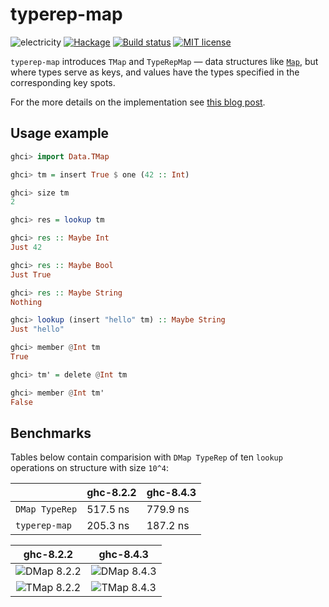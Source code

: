 # typerep-map

![electricity](https://user-images.githubusercontent.com/8126674/44323413-788dd700-a484-11e8-842e-f224cfaa4206.png)
[![Hackage](https://img.shields.io/hackage/v/typerep-map.svg)](https://hackage.haskell.org/package/typerep-map)
[![Build status](https://secure.travis-ci.org/kowainik/typerep-map.svg)](https://travis-ci.org/kowainik/typerep-map)
[![MIT license](https://img.shields.io/badge/license-MIT-blue.svg)](https://github.com/vrom911/typerep-map/blob/master/LICENSE)

`typerep-map` introduces `TMap` and `TypeRepMap` — data structures like [`Map`](http://hackage.haskell.org/package/containers-0.6.0.1/docs/Data-Map-Lazy.html#t:Map), but where types serve as keys, and values have the types specified in the corresponding key spots.

For the more details on the implementation see [this blog post](https://kowainik.github.io/posts/2018-07-11-typerep-map-step-by-step).

## Usage example

```haskell
ghci> import Data.TMap

ghci> tm = insert True $ one (42 :: Int)

ghci> size tm
2

ghci> res = lookup tm

ghci> res :: Maybe Int
Just 42

ghci> res :: Maybe Bool
Just True

ghci> res :: Maybe String
Nothing

ghci> lookup (insert "hello" tm) :: Maybe String
Just "hello"

ghci> member @Int tm
True

ghci> tm' = delete @Int tm

ghci> member @Int tm'
False
```

## Benchmarks

Tables below contain comparision with `DMap TypeRep` of ten `lookup` operations
on structure with size `10^4`:

|                | ghc-8.2.2 | ghc-8.4.3 |
|----------------|-----------|-----------|
| `DMap TypeRep` | 517.5 ns  | 779.9 ns  |
| `typerep-map`  | 205.3 ns  | 187.2 ns  |

 ghc-8.2.2 |  ghc-8.4.3
:---------:|:-----------:
![DMap 8.2.2](https://user-images.githubusercontent.com/4276606/42495129-c700f21e-8454-11e8-98b4-ba080259c712.png) | ![DMap 8.4.3](https://user-images.githubusercontent.com/4276606/42495168-ebb1d13c-8454-11e8-9d17-f6da29d2169a.png)
![TMap 8.2.2](https://user-images.githubusercontent.com/4276606/42494935-3a352d96-8454-11e8-985e-ebc77cc51ca0.png) | ![TMap 8.4.3](https://user-images.githubusercontent.com/4276606/42495147-d884bdf4-8454-11e8-887f-9815fd2b8d68.png)
